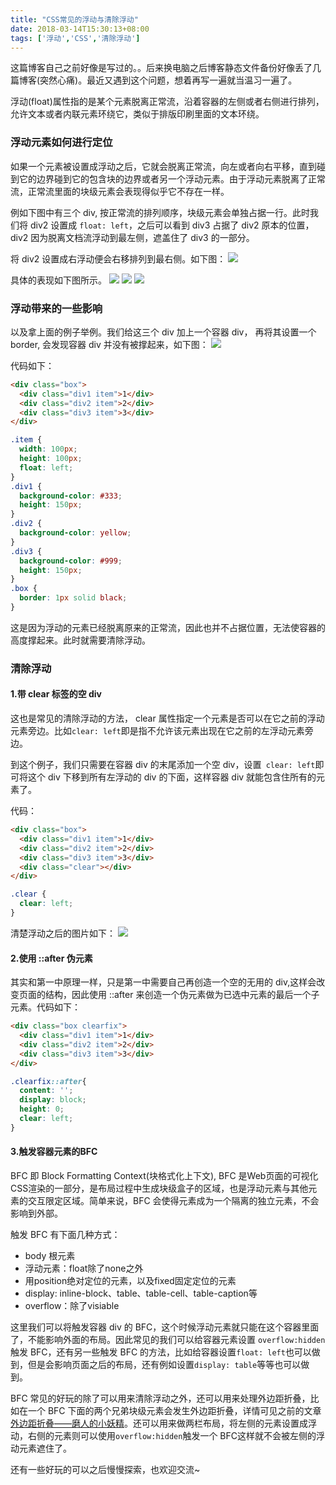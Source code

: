```yaml
---
title: "CSS常见的浮动与清除浮动"
date: 2018-03-14T15:30:13+08:00
tags: ['浮动','CSS','清除浮动']
---
```


这篇博客自己之前好像是写过的。。后来换电脑之后博客静态文件备份好像丢了几篇博客(突然心痛)。最近又遇到这个问题，想着再写一遍就当温习一遍了。

浮动(float)属性指的是某个元素脱离正常流，沿着容器的左侧或者右侧进行排列，允许文本或者内联元素环绕它，类似于排版印刷里面的文本环绕。

### 浮动元素如何进行定位

如果一个元素被设置成浮动之后，它就会脱离正常流，向左或者向右平移，直到碰到它的边界碰到它的包含块的边界或者另一个浮动元素。由于浮动元素脱离了正常流，正常流里面的块级元素会表现得似乎它不存在一样。

例如下图中有三个 div, 按正常流的排列顺序，块级元素会单独占据一行。此时我们将 div2 设置成 `float: left`，之后可以看到 div3 占据了 div2 原本的位置，div2 因为脱离文档流浮动到最左侧，遮盖住了 div3 的一部分。

将 div2 设置成右浮动便会右移排列到最右侧。如下图：
![](https://abby-1253430270.cos.ap-shanghai.myqcloud.com/float11.jpg)

具体的表现如下图所示。
![](https://abby-1253430270.cos.ap-shanghai.myqcloud.com/float1.png)
![](https://abby-1253430270.cos.ap-shanghai.myqcloud.com/float2.png)
![](https://abby-1253430270.cos.ap-shanghai.myqcloud.com/float3.png) 

### 浮动带来的一些影响

以及拿上面的例子举例。我们给这三个 div 加上一个容器 div， 再将其设置一个 border, 会发现容器 div 并没有被撑起来，如下图：
![](https://abby-1253430270.cos.ap-shanghai.myqcloud.com/float-new-2.png)

代码如下：

```html
<div class="box">
  <div class="div1 item">1</div>
  <div class="div2 item">2</div>
  <div class="div3 item">3</div>
</div>
```

```css
.item {
  width: 100px;
  height: 100px;
  float: left;
}
.div1 {
  background-color: #333;
  height: 150px;
}
.div2 {
  background-color: yellow;
}
.div3 {
  background-color: #999;
  height: 150px;
}
.box {
  border: 1px solid black;
}
```
这是因为浮动的元素已经脱离原来的正常流，因此也并不占据位置，无法使容器的高度撑起来。此时就需要清除浮动。

### 清除浮动

#### 1.带 clear 标签的空 div

这也是常见的清除浮动的方法， clear 属性指定一个元素是否可以在它之前的浮动元素旁边。比如`clear: left`即是指不允许该元素出现在它之前的左浮动元素旁边。

到这个例子，我们只需要在容器 div 的末尾添加一个空 div，设置` clear: left`即可将这个 div 下移到所有左浮动的 div 的下面，这样容器 div 就能包含住所有的元素了。

代码：
```html
<div class="box">
  <div class="div1 item">1</div>
  <div class="div2 item">2</div>
  <div class="div3 item">3</div>
  <div class="clear"></div>
</div>
```
```css
.clear {
  clear: left;
}
```

清楚浮动之后的图片如下：
![](https://abby-1253430270.cos.ap-shanghai.myqcloud.com/float-new-3.png)

#### 2.使用 ::after 伪元素

其实和第一中原理一样，只是第一中需要自己再创造一个空的无用的 div,这样会改变页面的结构，因此使用 ::after 来创造一个伪元素做为已选中元素的最后一个子元素。代码如下：
```html
<div class="box clearfix">
  <div class="div1 item">1</div>
  <div class="div2 item">2</div>
  <div class="div3 item">3</div>
</div>
```

```css
.clearfix::after{
  content: '';
  display: block;
  height: 0;
  clear: left;
}
```

#### 3.触发容器元素的BFC

BFC 即 Block Formatting Context(块格式化上下文), BFC 是Web页面的可视化CSS渲染的一部分，是布局过程中生成块级盒子的区域，也是浮动元素与其他元素的交互限定区域。简单来说，BFC 会使得元素成为一个隔离的独立元素，不会影响到外部。

触发 BFC 有下面几种方式：

- body 根元素
- 浮动元素：float除了none之外
- 用position绝对定位的元素，以及fixed固定定位的元素
- display: inline-block、table、table-cell、table-caption等
- overflow：除了visiable

这里我们可以将触发容器 div 的 BFC，这个时候浮动元素就只能在这个容器里面了，不能影响外面的布局。因此常见的我们可以给容器元素设置 `overflow:hidden` 触发 BFC，还有另一些触发 BFC 的方法，比如给容器设置`float: left`也可以做到，但是会影响页面之后的布局，还有例如设置`display: table`等等也可以做到。

BFC 常见的好玩的除了可以用来清除浮动之外，还可以用来处理外边距折叠，比如在一个 BFC 下面的两个兄弟块级元素会发生外边距折叠，详情可见之前的文章[外边距折叠——磨人的小妖精](https://github.com/LuckyAbby/LuckyAbby.github.io/issues/2)。还可以用来做两栏布局，将左侧的元素设置成浮动，右侧的元素则可以使用`overflow:hidden`触发一个 BFC这样就不会被左侧的浮动元素遮住了。

还有一些好玩的可以之后慢慢探索，也欢迎交流~
